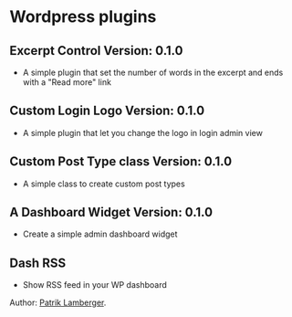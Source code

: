 # Wordpress plugins

## Excerpt Control Version: 0.1.0
- A simple plugin that set the number of words in the excerpt and ends with a "Read more" link

## Custom Login Logo Version: 0.1.0
- A simple plugin that let you change the logo in login admin view

## Custom Post Type class Version: 0.1.0
- A simple class to create custom post types

## A Dashboard Widget Version: 0.1.0
- Create a simple admin dashboard widget

## Dash RSS
- Show RSS feed in your WP dashboard

Author: [Patrik Lamberger](http://patriklamberger.com/).
